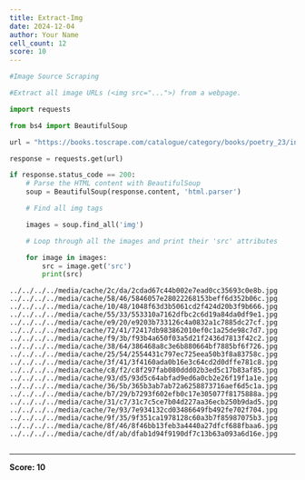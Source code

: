 ```yaml
---
title: Extract-Img
date: 2024-12-04
author: Your Name
cell_count: 12
score: 10
---
```


```python
#Image Source Scraping
```


```python
#Extract all image URLs (<img src="...">) from a webpage.
```


```python
import requests
```


```python
from bs4 import BeautifulSoup
```


```python
url = "https://books.toscrape.com/catalogue/category/books/poetry_23/index.html"
```


```python
response = requests.get(url)
```


```python
if response.status_code == 200:
    # Parse the HTML content with BeautifulSoup
    soup = BeautifulSoup(response.content, 'html.parser')
```


```python
    # Find all img tags
```


```python
    images = soup.find_all('img')
```


```python
    # Loop through all the images and print their 'src' attributes
```


```python
    for image in images:
        src = image.get('src')
        print(src)
```

    ../../../../media/cache/2c/da/2cdad67c44b002e7ead0cc35693c0e8b.jpg
    ../../../../media/cache/58/46/5846057e28022268153beff6d352b06c.jpg
    ../../../../media/cache/10/48/1048f63d3b5061cd2f424d20b3f9b666.jpg
    ../../../../media/cache/55/33/553310a7162dfbc2c6d19a84da0df9e1.jpg
    ../../../../media/cache/e9/20/e9203b733126c4a0832a1c7885dc27cf.jpg
    ../../../../media/cache/72/41/72417db983862010ef0c1a25de98c7d7.jpg
    ../../../../media/cache/f9/3b/f93b4a650f03a5d21f2436d7813f42c2.jpg
    ../../../../media/cache/38/64/386468a8c3e6b880664bf7885bf6f726.jpg
    ../../../../media/cache/25/54/2554431c797ec725eea50b3f8a83758c.jpg
    ../../../../media/cache/3f/41/3f4160ada0b16e3c64cd2d0dffe781c8.jpg
    ../../../../media/cache/c8/f2/c8f297fab080ddd02b3ed5c17b83af85.jpg
    ../../../../media/cache/93/d5/93d5c64abfad9ed6a0cb2e26f19f1a1e.jpg
    ../../../../media/cache/36/5b/365b3ab7ab72a6258873716aef6d5c1a.jpg
    ../../../../media/cache/b7/29/b7293f602efb0c17e305077f8175888a.jpg
    ../../../../media/cache/31/c7/31c7c5ce7b04d227aa36ecb250b9dad5.jpg
    ../../../../media/cache/7e/93/7e934132cd03486649fb492fe702f704.jpg
    ../../../../media/cache/9f/35/9f351ca1978128c60a3b7f85987075b3.jpg
    ../../../../media/cache/8f/46/8f46bb13feb3a4440a27dfcf688fbaa6.jpg
    ../../../../media/cache/df/ab/dfab1d94f9190df7c13b63a093a6d16e.jpg



```python

```


---
**Score: 10**
